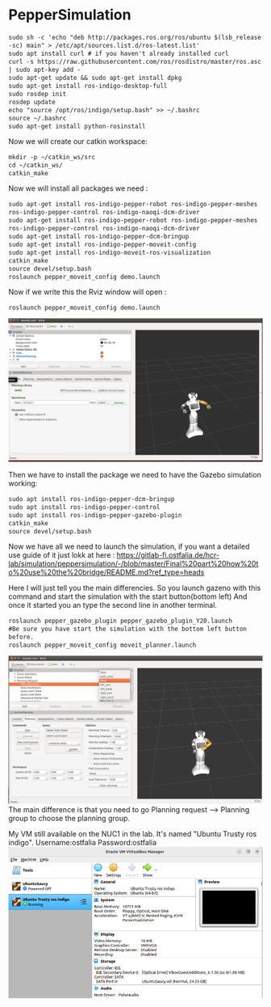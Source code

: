 # PepperSimulation



```
sudo sh -c 'echo "deb http://packages.ros.org/ros/ubuntu $(lsb_release -sc) main" > /etc/apt/sources.list.d/ros-latest.list'
sudo apt install curl # if you haven't already installed curl
curl -s https://raw.githubusercontent.com/ros/rosdistro/master/ros.asc | sudo apt-key add -
sudo apt-get update && sudo apt-get install dpkg
sudo apt-get install ros-indigo-desktop-full
sudo rosdep init
rosdep update
echo "source /opt/ros/indigo/setup.bash" >> ~/.bashrc
source ~/.bashrc
sudo apt-get install python-rosinstall

```
Now we will create our catkin workspace:

```
mkdir -p ~/catkin_ws/src
cd ~/catkin_ws/
catkin_make
```
Now we will install all packages we need :

```
sudo apt-get install ros-indigo-pepper-robot ros-indigo-pepper-meshes ros-indigo-pepper-control ros-indigo-naoqi-dcm-driver
sudo apt-get install ros-indigo-pepper-robot ros-indigo-pepper-meshes ros-indigo-pepper-control ros-indigo-naoqi-dcm-driver
sudo apt-get install ros-indigo-pepper-dcm-bringup
sudo apt-get install ros-indigo-pepper-moveit-config
sudo apt-get install ros-indigo-moveit-ros-visualization
catkin_make
source devel/setup.bash 
roslaunch pepper_moveit_config demo.launch
```
Now if we write this the Rviz window will open :
```
roslaunch pepper_moveit_config demo.launch
```
![Terminal image](images/Screenshot_from_2024-07-12_06_38_15.png)

Then we have to install the package we need to have the Gazebo simulation working:
```
sudo apt install ros-indigo-pepper-dcm-bringup 
sudo apt install ros-indigo-pepper-control
sudo apt install ros-indigo-pepper-gazebo-plugin 
catkin_make
source devel/setup.bash
```
Now we have all we need to launch the simulation, if you want a detailed use guide of it just lokk at here : https://gitlab-fi.ostfalia.de/hcr-lab/simulation/peppersimulation/-/blob/master/Final%20part%20how%20to%20use%20the%20bridge/README.md?ref_type=heads

Here I will just tell you the main differencies.
So you launch gazeno with this command and start the simulation with the start button(bottom left)
And once it started you an type the second line in another terminal.
```
roslaunch pepper_gazebo_plugin pepper_gazebo_plugin_Y20.launch
#Be sure you have start the simulation with the bottom left button before.
roslaunch pepper_moveit_config moveit_planner.launch
```
![Terminal image](images/Screenshot_from_2024-07-12_13-11-31.png)
The main difference is that you need to go Planning request --> Planning group to choose the planning group.

My VM still available on the NUC1 in the lab.
It's named "Ubuntu Trusty ros indigo".
Username:ostfalia
Password:ostfalia
![Terminal image](images/Screenshot_from_2024-07-12_13-35-19.png)

